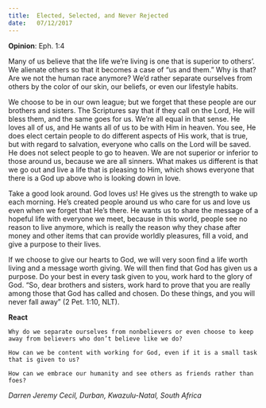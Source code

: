 ```yaml
---
title:  Elected, Selected, and Never Rejected
date:   07/12/2017
---
```


**Opinion**: Eph. 1:4

Many of us believe that the life we’re living is one that is superior to others’. We alienate others so that it becomes a case of “us and them.” Why is that? Are we not the human race anymore? We’d rather separate ourselves from others by the color of our skin, our beliefs, or even our lifestyle habits.

We choose to be in our own league; but we forget that these people are our brothers and sisters. The Scriptures say that if they call on the Lord, He will bless them, and the same goes for us. We’re all equal in that sense. He loves all of us, and He wants all of us to be with Him in heaven. You see, He does elect certain people to do different aspects of His work, that is true, but with regard to salvation, everyone who calls on the Lord will be saved. He does not select people to go to heaven. We are not superior or inferior to those around us, because we are all sinners. What makes us different is that we go out and live a life that is pleasing to Him, which shows everyone that there is a God up above who is looking down in love.

Take a good look around. God loves us! He gives us the strength to wake up each morning. He’s created people around us who care for us and love us even when we forget that He’s there. He wants us to share the message of a hopeful life with everyone we meet, because in this world, people see no reason to live anymore, which is really the reason why they chase after money and other items that can provide worldly pleasures, fill a void, and give a purpose to their lives.

If we choose to give our hearts to God, we will very soon find a life worth living and a message worth giving. We will then find that God has given us a purpose. Do your best in every task given to you, work hard to the glory of God. “So, dear brothers and sisters, work hard to prove that you are really among those that God has called and chosen. Do these things, and you will never fall away” (2 Pet. 1:10, NLT).

**React**

`Why do we separate ourselves from nonbelievers or even choose to keep away from believers who don’t believe like we do?`

`How can we be content with working for God, even if it is a small task that is given to us?`

`How can we embrace our humanity and see others as friends rather than foes?`

_Darren Jeremy Cecil, Durban, Kwazulu-Natal, South Africa_